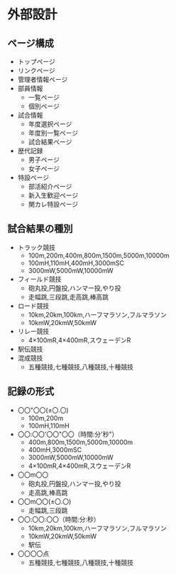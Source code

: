 # 外部設計
## ページ構成
- トップページ
- リンクページ
- 管理者情報ページ
- 部員情報
  - 一覧ページ
  - 個別ページ
- 試合情報
  - 年度選択ページ
  - 年度別一覧ページ
  - 試合結果ページ
- 歴代記録
  - 男子ページ
  - 女子ページ
- 特設ページ
  - 部活紹介ページ
  - 新入生歓迎ページ
  - 関カレ特設ページ

## 試合結果の種別
- トラック競技
  - 100m,200m,400m,800m,1500m,5000m,10000m
  - 100mH,110mH,400mH,3000mSC
  - 3000mW,5000mW,10000mW
- フィールド競技
  - 砲丸投,円盤投,ハンマー投,やり投
  - 走幅跳,三段跳,走高跳,棒高跳
- ロード競技
  - 10km,20km,100km,ハーフマラソン,フルマラソン
  - 10kmW,20kmW,50kmW
- リレー競技
  - 4×100mR,4×400mR,スウェーデンR
- 駅伝競技
- 混成競技
  - 五種競技,七種競技,八種競技,十種競技

## 記録の形式
- 〇〇"〇〇(±〇.〇)
  - 100m,200m
  - 100mH,110mH
- 〇〇:〇〇'〇〇"〇〇（時間:分'秒"）
  - 400m,800m,1500m,5000m,10000m
  - 400mH,3000mSC
  - 3000mW,5000mW,10000mW
  - 4×100mR,4×400mR,スウェーデンR
- 〇〇m〇〇
  - 砲丸投,円盤投,ハンマー投,やり投
  - 走高跳,棒高跳
- 〇〇m〇〇(±〇.〇)
  - 走幅跳,三段跳
- 〇〇:〇〇:〇〇（時間:分:秒）
  - 10km,20km,100km,ハーフマラソン,フルマラソン
  - 10kmW,20kmW,50kmW
  - 駅伝
- 〇〇〇〇点
  - 五種競技,七種競技,八種競技,十種競技
